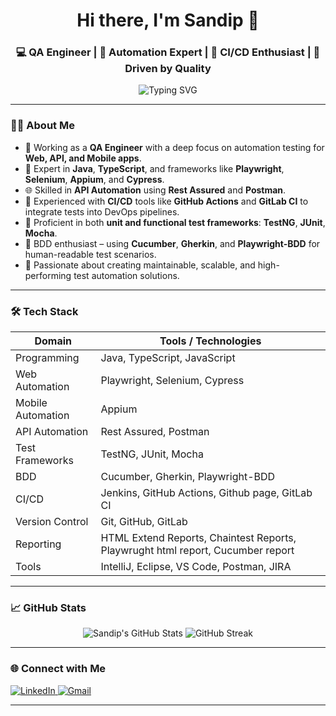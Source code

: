 <h1 align="center">Hi there, I'm Sandip 👋</h1>
<h3 align="center">💻 QA Engineer | 🧪 Automation Expert | 🚀 CI/CD Enthusiast | 🧠 Driven by Quality</h3>

<p align="center">
  <img src="https://readme-typing-svg.herokuapp.com?font=Fira+Code&duration=3000&pause=1000&center=true&vCenter=true&width=480&lines=Automation+QA+Engineer;Java+%7C+Playwright+%7C+Selenium+%7C+Appium;API+%7C+Web+%7C+Mobile+Testing;CI%2FCD+with+GitHub+Actions+%7C+GitLab+CI" alt="Typing SVG" />
</p>

---

### 👨‍💻 About Me

- 🔭 Working as a **QA Engineer** with a deep focus on automation testing for **Web, API, and Mobile apps**.
- 🧪 Expert in **Java**, **TypeScript**, and frameworks like **Playwright**, **Selenium**, **Appium**, and **Cypress**.
- 🌐 Skilled in **API Automation** using **Rest Assured** and **Postman**.
- 🔁 Experienced with **CI/CD** tools like **GitHub Actions** and **GitLab CI** to integrate tests into DevOps pipelines.
- 🧠 Proficient in both **unit and functional test frameworks**: **TestNG**, **JUnit**, **Mocha**.
- 📘 BDD enthusiast – using **Cucumber**, **Gherkin**, and **Playwright-BDD** for human-readable test scenarios.
- 💬 Passionate about creating maintainable, scalable, and high-performing test automation solutions.

---

### 🛠️ Tech Stack

| Domain | Tools / Technologies |
|--------|-----------------------|
| Programming | Java, TypeScript, JavaScript |
| Web Automation | Playwright, Selenium, Cypress |
| Mobile Automation | Appium |
| API Automation | Rest Assured, Postman |
| Test Frameworks | TestNG, JUnit, Mocha |
| BDD | Cucumber, Gherkin, Playwright-BDD |
| CI/CD | Jenkins, GitHub Actions, Github page, GitLab CI |
| Version Control | Git, GitHub, GitLab |
| Reporting | HTML Extend Reports, Chaintest Reports, Playwrught html report, Cucumber report |
| Tools | IntelliJ, Eclipse, VS Code, Postman,  JIRA |

---

### 📈 GitHub Stats

<p align="center">
  <img src="https://github-readme-stats.vercel.app/api?username=sandipchopkar95&show_icons=true&theme=radical" alt="Sandip's GitHub Stats" />
  <img src="https://streak-stats.demolab.com?user=sandipchopkar95&theme=radical" alt="GitHub Streak" />
</p>

---

### 🌐 Connect with Me

<p>
  <a href="https://www.linkedin.com/in/sandip-chopkar/" target="_blank">
    <img src="https://img.shields.io/badge/LinkedIn-blue?style=for-the-badge&logo=linkedin" alt="LinkedIn"/>
  </a>
  <a href="mailto:sandipchopkar95@gmail.com">
    <img src="https://img.shields.io/badge/Gmail-red?style=for-the-badge&logo=gmail&logoColor=white" alt="Gmail"/>
  </a>
</p>

---


